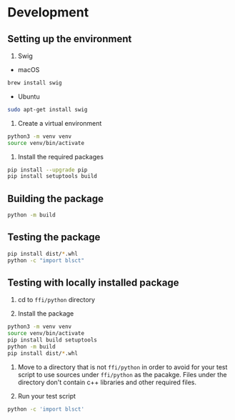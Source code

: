 # Development

## Setting up the environment

1. Swig

- macOS 

```bash
brew install swig
```

- Ubuntu

```bash
sudo apt-get install swig
```

1. Create a virtual environment

```bash
python3 -m venv venv
source venv/bin/activate
```

1. Install the required packages

```bash
pip install --upgrade pip
pip install setuptools build
```

## Building the package

```bash
python -m build
```

## Testing the package

```bash
pip install dist/*.whl
python -c "import blsct"
```

## Testing with locally installed package

1. cd to `ffi/python` directory

1. Install the package

```bash
python3 -m venv venv
source venv/bin/activate
pip install build setuptools
python -m build
pip install dist/*.whl
```

1. Move to a directory that is not `ffi/python` in order to avoid for your test script to use sources under `ffi/python` as the pacakge. Files under the directory don't contain c++ libraries and other required files.

1. Run your test script

```bash
python -c 'import blsct'
```


